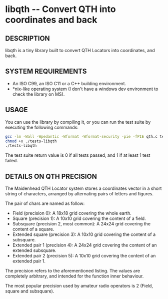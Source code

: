 libqth -- Convert QTH into coordinates and back
===============================================

## DESCRIPTION

libqth is a tiny library built to convert QTH Locators into coordinates, and back.

## SYSTEM REQUIREMENTS

 - An ISO C99, an ISO C11 or a C++ building environment.
 - *nix-like operating system (I don't have a windows dev environment to check the library on MS).

## USAGE

You can use the library by compiling it, or you can run the test suite by executing the following commands:

```bash
gcc -lm -Wall -Wpedantic -Wformat -Wformat-security -pie -fPIE qth.c testmain.c -o tests-libqth
chmod +x ./tests-libqth
./tests-libqth
```

The test suite return value is 0 if all tests passed, and 1 if at least 1 test failed.

## DETAILS ON QTH PRECISION

The Maidenhead QTH Locator system stores a coordinates vector in a short string of characters, arranged by alternating pairs of letters and figures.

The pair of chars are named as follow:
 * Field (precision 0): A 18x18 grid covering the whole earth. 
 * Square (precision 1): A 10x10 grid covering the content of a field.
 * Subsquare (precision 2, most common): A 24x24 grid covering the content of a square.
 * Extended square (precision 3): A 10x10 grid covering the content of a subsquare.
 * Extended pair 1 (precision 4): A 24x24 grid covering the content of an extended subsquare.
 * Extended pair 2 (precision 5): A 10x10 grid covering the content of an extended pair 1.

The precision refers to the aforementioned listing. The values are completely arbitrary, and intended for the function inner behaviour.

The most popular precision used by amateur radio operators is 2 (Field, square and subsquare).

